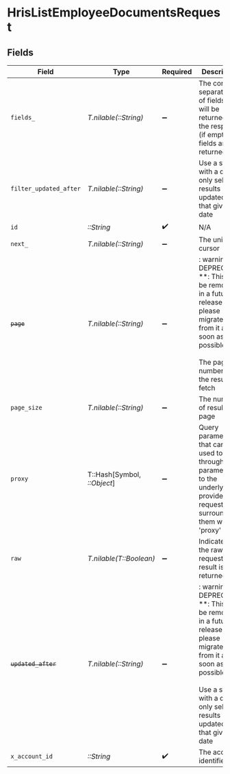 # HrisListEmployeeDocumentsRequest


## Fields

| Field                                                                                                                                                                                                  | Type                                                                                                                                                                                                   | Required                                                                                                                                                                                               | Description                                                                                                                                                                                            |
| ------------------------------------------------------------------------------------------------------------------------------------------------------------------------------------------------------ | ------------------------------------------------------------------------------------------------------------------------------------------------------------------------------------------------------ | ------------------------------------------------------------------------------------------------------------------------------------------------------------------------------------------------------ | ------------------------------------------------------------------------------------------------------------------------------------------------------------------------------------------------------ |
| `fields_`                                                                                                                                                                                              | *T.nilable(::String)*                                                                                                                                                                                  | :heavy_minus_sign:                                                                                                                                                                                     | The comma separated list of fields that will be returned in the response (if empty, all fields are returned)                                                                                           |
| `filter_updated_after`                                                                                                                                                                                 | *T.nilable(::String)*                                                                                                                                                                                  | :heavy_minus_sign:                                                                                                                                                                                     | Use a string with a date to only select results updated after that given date                                                                                                                          |
| `id`                                                                                                                                                                                                   | *::String*                                                                                                                                                                                             | :heavy_check_mark:                                                                                                                                                                                     | N/A                                                                                                                                                                                                    |
| `next_`                                                                                                                                                                                                | *T.nilable(::String)*                                                                                                                                                                                  | :heavy_minus_sign:                                                                                                                                                                                     | The unified cursor                                                                                                                                                                                     |
| ~~`page`~~                                                                                                                                                                                             | *T.nilable(::String)*                                                                                                                                                                                  | :heavy_minus_sign:                                                                                                                                                                                     | : warning: ** DEPRECATED **: This will be removed in a future release, please migrate away from it as soon as possible.<br/><br/>The page number of the results to fetch                               |
| `page_size`                                                                                                                                                                                            | *T.nilable(::String)*                                                                                                                                                                                  | :heavy_minus_sign:                                                                                                                                                                                     | The number of results per page                                                                                                                                                                         |
| `proxy`                                                                                                                                                                                                | T::Hash[Symbol, *::Object*]                                                                                                                                                                            | :heavy_minus_sign:                                                                                                                                                                                     | Query parameters that can be used to pass through parameters to the underlying provider request by surrounding them with 'proxy' key                                                                   |
| `raw`                                                                                                                                                                                                  | *T.nilable(T::Boolean)*                                                                                                                                                                                | :heavy_minus_sign:                                                                                                                                                                                     | Indicates that the raw request result is returned                                                                                                                                                      |
| ~~`updated_after`~~                                                                                                                                                                                    | *T.nilable(::String)*                                                                                                                                                                                  | :heavy_minus_sign:                                                                                                                                                                                     | : warning: ** DEPRECATED **: This will be removed in a future release, please migrate away from it as soon as possible.<br/><br/>Use a string with a date to only select results updated after that given date |
| `x_account_id`                                                                                                                                                                                         | *::String*                                                                                                                                                                                             | :heavy_check_mark:                                                                                                                                                                                     | The account identifier                                                                                                                                                                                 |
